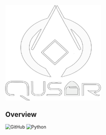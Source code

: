 <img src="assets/logo_complete_svg.svg" width="300" height="300" />

## Overview
![GitHub](https://img.shields.io/github/license/Khushiyant/quasar?&style=for-the-badge)
![Python](https://img.shields.io/badge/Made%20With%20Python-lightblue?logo=python&&style=for-the-badge&logoColor=black)
